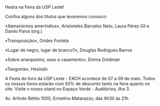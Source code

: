 Hedra na Feira da USP Leste!

Confira alguns dos títulos que levaremos conosco:

«Xamanismos ameríndios», Aristoteles Barcelos Neto, Laura Pérez Gil e Danilo Paiva (org.)

«Transposição», Orides Fontela

«Lugar de negro, lugar de branco?», Douglas Rodrigues Barros

«Sobre anarquismo, sexo e casamento», Emma Goldman

«Teogonia», Hesíodo

A Festa do livro da USP Leste - EACH acontece de 07 a 09 de maio. Todos os nossos livros estarão com 50% de desconto tanto na feira quanto no site. Visite o nosso stand no Espaço Verde - Auditórios, ilha 3. 

Av. Arlindo Béttio 1000, Ermelino Matarazzo, das 9h30 às 21h
